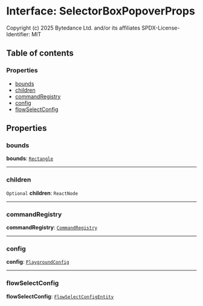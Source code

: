 # Interface: SelectorBoxPopoverProps

Copyright (c) 2025 Bytedance Ltd. and/or its affiliates
SPDX-License-Identifier: MIT

## Table of contents

### Properties

* [bounds](/auto-docs/fixed-layout-editor/interfaces/SelectorBoxPopoverProps.md#bounds)
* [children](/auto-docs/fixed-layout-editor/interfaces/SelectorBoxPopoverProps.md#children)
* [commandRegistry](/auto-docs/fixed-layout-editor/interfaces/SelectorBoxPopoverProps.md#commandregistry)
* [config](/auto-docs/fixed-layout-editor/interfaces/SelectorBoxPopoverProps.md#config)
* [flowSelectConfig](/auto-docs/fixed-layout-editor/interfaces/SelectorBoxPopoverProps.md#flowselectconfig)

## Properties

### bounds

**bounds**: [`Rectangle`](/auto-docs/fixed-layout-editor/classes/Rectangle-1.md)

***

### children

`Optional` **children**: `ReactNode`

***

### commandRegistry

**commandRegistry**: [`CommandRegistry`](/auto-docs/fixed-layout-editor/classes/CommandRegistry.md)

***

### config

**config**: [`PlaygroundConfig`](/auto-docs/fixed-layout-editor/variables/PlaygroundConfig-1.md)

***

### flowSelectConfig

**flowSelectConfig**: [`FlowSelectConfigEntity`](/auto-docs/fixed-layout-editor/classes/FlowSelectConfigEntity.md)
